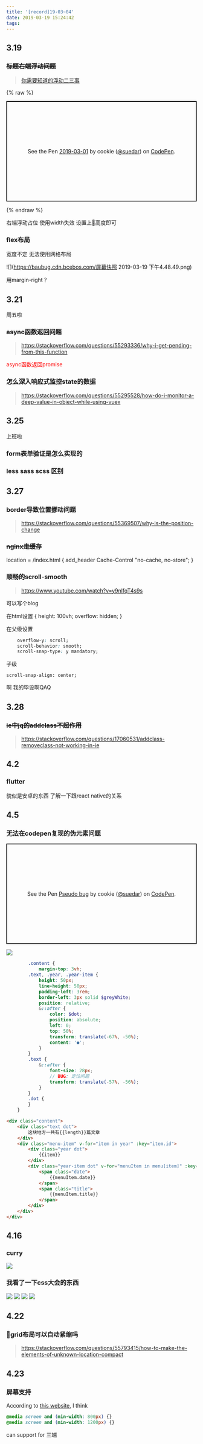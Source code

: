 ```yaml
---
title: '[record]19-03~04'
date: 2019-03-19 15:24:42
tags:
---
```


## 3.19
### <del>标题右端浮动问题</del>

> [你需要知道的浮动二三事]( https://suedar.github.io/2019/03/20/%E4%BD%A0%E9%9C%80%E8%A6%81%E7%9F%A5%E9%81%93%E7%9A%84%E6%B5%AE%E5%8A%A8%E4%BA%8C%E4%B8%89%E4%BA%8B/)

{% raw %}
<p class="codepen" data-height="265" data-theme-id="0" data-default-tab="css,result" data-user="suedar" data-slug-hash="VRBXwd" style="height: 265px; box-sizing: border-box; display: flex; align-items: center; justify-content: center; border: 2px solid black; margin: 1em 0; padding: 1em;" data-pen-title="2019-03-01">
  <span>See the Pen <a href="https://codepen.io/suedar/pen/VRBXwd/">
  2019-03-01</a> by cookie (<a href="https://codepen.io/suedar">@suedar</a>)
  on <a href="https://codepen.io">CodePen</a>.</span>
</p>
<script async src="https://static.codepen.io/assets/embed/ei.js"></script>
{% endraw %}

右端浮动占位 使用width失效 设置上高度即可

### flex布局

宽度不定 无法使用网格布局

![](https://baubug.cdn.bcebos.com/屏幕快照 2019-03-19 下午4.48.49.png)

用margin-right？

## 3.21

周五啦
### <del>async函数返回问题</del>

> https://stackoverflow.com/questions/55293336/why-i-get-pending-from-this-function
<div style="color: red">async函数返回promise</div>

### 怎么深入响应式监控state的数据

> https://stackoverflow.com/questions/55295528/how-do-i-monitor-a-deep-value-in-object-while-using-vuex

## 3.25

上班啦

### form表单验证是怎么实现的
### less sass scss 区别

## 3.27

### border导致位置挪动问题

> https://stackoverflow.com/questions/55369507/why-is-the-position-change

### <del>nginx走缓存</del>

location = /index.html {
    add_header Cache-Control "no-cache, no-store";
}

### 顺畅的scroll-smooth

> https://www.youtube.com/watch?v=y9nlfqT4s9s

可以写个blog

在html设置 {
    height: 100vh;
    overflow: hidden;
}

在父级设置


```css
    overflow-y: scroll;
    scroll-behavior: smooth;
    scroll-snap-type: y mandatory;
```

子级

`scroll-snap-align: center;`

啊 我的毕设啊QAQ

## 3.28

### <del>ie中jq的addclass不起作用</del>

> https://stackoverflow.com/questions/17060531/addclass-removeclass-not-working-in-ie

## 4.2

### flutter

貌似是安卓的东西 了解一下跟react native的关系


## 4.5

### 无法在codepen复现的伪元素问题

<p class="codepen" data-height="265" data-theme-id="0" data-default-tab="css,result" data-user="suedar" data-slug-hash="oOxEzG" style="height: 265px; box-sizing: border-box; display: flex; align-items: center; justify-content: center; border: 2px solid black; margin: 1em 0; padding: 1em;" data-pen-title="Pseudo bug">
  <span>See the Pen <a href="https://codepen.io/suedar/pen/oOxEzG/">
  Pseudo bug</a> by cookie (<a href="https://codepen.io/suedar">@suedar</a>)
  on <a href="https://codepen.io">CodePen</a>.</span>
</p>
<script async src="https://static.codepen.io/assets/embed/ei.js"></script>


![](https://randomm.cdn.bcebos.com/display.png)


```scss
        .content {
            margin-top: 3vh;
        .text, .year, .year-item {
            height: 50px;
            line-height: 50px;
            padding-left: 3rem;
            border-left: 3px solid $greyWhite;
            position: relative;
            &::after {
                color: $dot;
                position: absolute;
                left: 0;
                top: 50%;
                transform: translate(-67%, -50%);
                content: '●';
            }
        }
        .text {
            &::after {
                font-size: 28px;
                // BUG: 定位问题
                transform: translate(-57%, -56%);
            }
        }
        .dot {
        }
    }
```

```html
<div class="content">
    <div class="text dot">
        这块地方一共有{{length}}篇文章
    </div>
    <div class="menu-item" v-for="item in year" :key="item.id">
        <div class="year dot">
            {{item}}
        </div>
        <div class="year-item dot" v-for="menuItem in menu[item]" :key="menuItem.id">
            <span class="date">
                {{menuItem.date}}
            </span>
            <span class="title">
                {{menuItem.title}}
            </span>
        </div>
    </div>
</div>
```


## 4.16

### curry

![](https://randomm.gz.bcebos.com/test.png)


### 我看了一下css大会的东西

![](https://randomm.gz.bcebos.com/WechatIMG10.jpeg)
![](https://randomm.gz.bcebos.com/WechatIMG8.jpeg)
![](https://randomm.gz.bcebos.com/WechatIMG7.jpeg)
![](https://randomm.gz.bcebos.com/WechatIMG6.jpeg)


## 4.22

### grid布局可以自动紧缩吗

> https://stackoverflow.com/questions/55793415/how-to-make-the-elements-of-unknown-location-compact

## 4.23

### 屏幕支持

According to [this website](https://codepen.io/mor10/pen/NjeqyX), I think

```css
@media screen and (min-width: 800px) {}
@media screen and (min-width: 1200px) {}
```
can support for 三端
